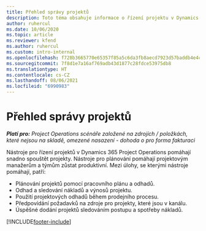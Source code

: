 ```yaml
---
title: Přehled správy projektů
description: Toto téma obsahuje informace o řízení projektu v Dynamics 365 Project Operations.
author: ruhercul
ms.date: 10/06/2020
ms.topic: article
ms.reviewer: kfend
ms.author: ruhercul
ms.custom: intro-internal
ms.openlocfilehash: f728b3665770e65357f85a5c6da3fb8aecd7923d57baddb4e4c720fcc920ee01
ms.sourcegitcommit: 7f8d1e7a16af769adb43d1877c28fdce53975db8
ms.translationtype: HT
ms.contentlocale: cs-CZ
ms.lasthandoff: 08/06/2021
ms.locfileid: "6990983"
---
```

# <a name="project-management-overview"></a>Přehled správy projektů

_**Platí pro:** Project Operations scénáře založené na zdrojích / položkách, které nejsou na skladě, omezené nasazení - dohoda o pro forma fakturaci_

Nástroje pro řízení projektů v Dynamics 365 Project Operations pomáhají snadno spouštět projekty. Nástroje pro plánování pomáhají projektovým manažerům a týmům zůstat produktivní. Mezi úlohy, se kterými nástroje pomáhají, patří:

- Plánování projektů pomocí pracovního plánu a odhadů.
- Odhad a sledování nákladů a výnosů projektu.
- Použití projektových odhadů během prodejního procesu.
- Předpovídání požadavků na zdroje pro projekty, které jsou v kanálu.
- Úspěšné dodání projektů sledováním postupu a spotřeby nákladů.


[!INCLUDE[footer-include](../includes/footer-banner.md)]